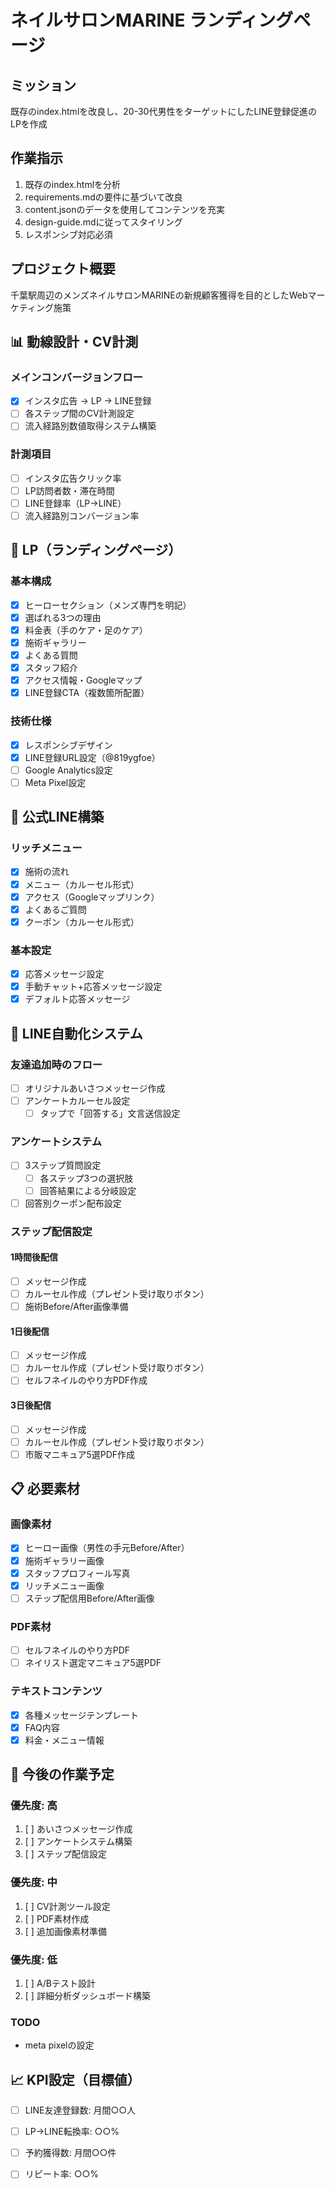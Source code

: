 # ネイルサロンMARINE ランディングページ

## ミッション
既存のindex.htmlを改良し、20-30代男性をターゲットにしたLINE登録促進のLPを作成

## 作業指示
1. 既存のindex.htmlを分析
2. requirements.mdの要件に基づいて改良
3. content.jsonのデータを使用してコンテンツを充実
4. design-guide.mdに従ってスタイリング
5. レスポンシブ対応必須

## プロジェクト概要
千葉駅周辺のメンズネイルサロンMARINEの新規顧客獲得を目的としたWebマーケティング施策

## 📊 動線設計・CV計測

### メインコンバージョンフロー
- [x] インスタ広告 → LP → LINE登録
- [ ] 各ステップ間のCV計測設定
- [ ] 流入経路別数値取得システム構築

### 計測項目
- [ ] インスタ広告クリック率
- [ ] LP訪問者数・滞在時間
- [ ] LINE登録率（LP→LINE）
- [ ] 流入経路別コンバージョン率

## 🔧 LP（ランディングページ）

### 基本構成
- [x] ヒーローセクション（メンズ専門を明記）
- [x] 選ばれる3つの理由
- [x] 料金表（手のケア・足のケア）
- [x] 施術ギャラリー
- [x] よくある質問
- [x] スタッフ紹介
- [x] アクセス情報・Googleマップ
- [x] LINE登録CTA（複数箇所配置）

### 技術仕様
- [x] レスポンシブデザイン
- [x] LINE登録URL設定（@819ygfoe）
- [ ] Google Analytics設定
- [ ] Meta Pixel設定

## 📱 公式LINE構築

### リッチメニュー
- [x] 施術の流れ
- [x] メニュー（カルーセル形式）
- [x] アクセス（Googleマップリンク）
- [x] よくあるご質問
- [x] クーポン（カルーセル形式）

### 基本設定
- [x] 応答メッセージ設定
- [x] 手動チャット+応答メッセージ設定
- [x] デフォルト応答メッセージ

## 🎯 LINE自動化システム

### 友達追加時のフロー
- [ ] オリジナルあいさつメッセージ作成
- [ ] アンケートカルーセル設定
  - [ ] タップで「回答する」文言送信設定

### アンケートシステム
- [ ] 3ステップ質問設定
  - [ ] 各ステップ3つの選択肢
  - [ ] 回答結果による分岐設定
- [ ] 回答別クーポン配布設定

### ステップ配信設定
#### 1時間後配信
- [ ] メッセージ作成
- [ ] カルーセル作成（プレゼント受け取りボタン）
- [ ] 施術Before/After画像準備

#### 1日後配信  
- [ ] メッセージ作成
- [ ] カルーセル作成（プレゼント受け取りボタン）
- [ ] セルフネイルのやり方PDF作成

#### 3日後配信
- [ ] メッセージ作成
- [ ] カルーセル作成（プレゼント受け取りボタン）
- [ ] 市販マニキュア5選PDF作成

## 📋 必要素材

### 画像素材
- [x] ヒーロー画像（男性の手元Before/After）
- [x] 施術ギャラリー画像
- [x] スタッフプロフィール写真
- [x] リッチメニュー画像
- [ ] ステップ配信用Before/After画像

### PDF素材
- [ ] セルフネイルのやり方PDF
- [ ] ネイリスト選定マニキュア5選PDF

### テキストコンテンツ
- [x] 各種メッセージテンプレート
- [x] FAQ内容
- [x] 料金・メニュー情報

## 🎯 今後の作業予定

### 優先度: 高
1. [ ] あいさつメッセージ作成
2. [ ] アンケートシステム構築
3. [ ] ステップ配信設定

### 優先度: 中
1. [ ] CV計測ツール設定
2. [ ] PDF素材作成
3. [ ] 追加画像素材準備

### 優先度: 低
1. [ ] A/Bテスト設計
2. [ ] 詳細分析ダッシュボード構築

### TODO
- meta pixelの設定

## 📈 KPI設定（目標値）
- [ ] LINE友達登録数: 月間○○人
- [ ] LP→LINE転換率: ○○%
- [ ] 予約獲得数: 月間○○件
- [ ] リピート率: ○○%


